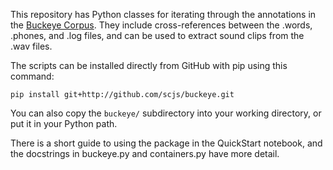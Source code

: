 This repository has Python classes for iterating through the annotations
in the [Buckeye Corpus](http://buckeyecorpus.osu.edu/). They include 
cross-references between the .words, .phones, and .log files, and
can be used to extract sound clips from the .wav files.

The scripts can be installed directly from GitHub with pip using this command:

    pip install git+http://github.com/scjs/buckeye.git

You can also copy the `buckeye/` subdirectory into your working directory, or
put it in your Python path.

There is a short guide to using the package in the QuickStart notebook, and
the docstrings in buckeye.py and containers.py have more detail.
